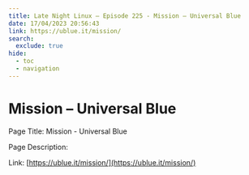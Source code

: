 ```yaml
---
title: Late Night Linux – Episode 225 - Mission – Universal Blue
date: 17/04/2023 20:56:43
link: https://ublue.it/mission/
search:
  exclude: true
hide:
  - toc
  - navigation
---
```


# Mission – Universal Blue

Page Title: Mission - Universal Blue

Page Description:  

Link: [https://ublue.it/mission/](https://ublue.it/mission/)